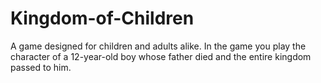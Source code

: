 # Kingdom-of-Children
A game designed for children and adults alike. In the game you play the character of a 12-year-old boy whose father died and the entire kingdom passed to him. 
